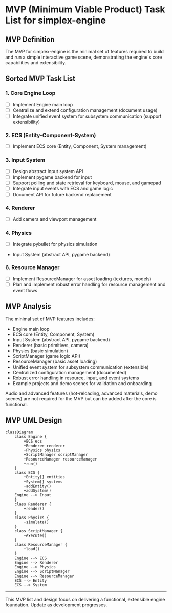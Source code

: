 # MVP (Minimum Viable Product) Task List for simplex-engine

## MVP Definition
The MVP for simplex-engine is the minimal set of features required to build and run a simple interactive game scene, demonstrating the engine's core capabilities and extensibility.

## Sorted MVP Task List

### 1. Core Engine Loop
- [ ] Implement Engine main loop
- [ ] Centralize and extend configuration management (document usage)
- [ ] Integrate unified event system for subsystem communication (support extensibility)
### 2. ECS (Entity-Component-System)
- [ ] Implement ECS core (Entity, Component, System management)

### 3. Input System
- [ ] Design abstract Input system API
- [ ] Implement pygame backend for input
- [ ] Support polling and state retrieval for keyboard, mouse, and gamepad
- [ ] Integrate input events with ECS and game logic
- [ ] Document API for future backend replacement

### 4. Renderer
- [ ] Add camera and viewport management

### 4. Physics
- [ ] Integrate pybullet for physics simulation

- Input System (abstract API, pygame backend)
### 6. Resource Manager
- [ ] Implement ResourceManager for asset loading (textures, models)
- [ ] Plan and implement robust error handling for resource management and event flows

## MVP Analysis

The minimal set of MVP features includes:
- Engine main loop
- ECS core (Entity, Component, System)
- Input System (abstract API, pygame backend)
- Renderer (basic primitives, camera)
- Physics (basic simulation)
- ScriptManager (game logic API)
- ResourceManager (basic asset loading)
- Unified event system for subsystem communication (extensible)
- Centralized configuration management (documented)
- Robust error handling in resource, input, and event systems
- Example projects and demo scenes for validation and onboarding

Audio and advanced features (hot-reloading, advanced materials, demo scenes) are not required for the MVP but can be added after the core is functional.

## MVP UML Design

```mermaid
classDiagram
    class Engine {
        +ECS ecs
        +Renderer renderer
        +Physics physics
        +ScriptManager scriptManager
        +ResourceManager resourceManager
        +run()
    }
    class ECS {
        +Entity[] entities
        +System[] systems
        +addEntity()
        +addSystem()
    Engine --> Input
    }
    class Renderer {
        +render()
    }
    class Physics {
        +simulate()
    }
    class ScriptManager {
        +execute()
    }
    class ResourceManager {
        +load()
    }
    Engine --> ECS
    Engine --> Renderer
    Engine --> Physics
    Engine --> ScriptManager
    Engine --> ResourceManager
    ECS --> Entity
    ECS --> System
```

---
This MVP list and design focus on delivering a functional, extensible engine foundation. Update as development progresses.
